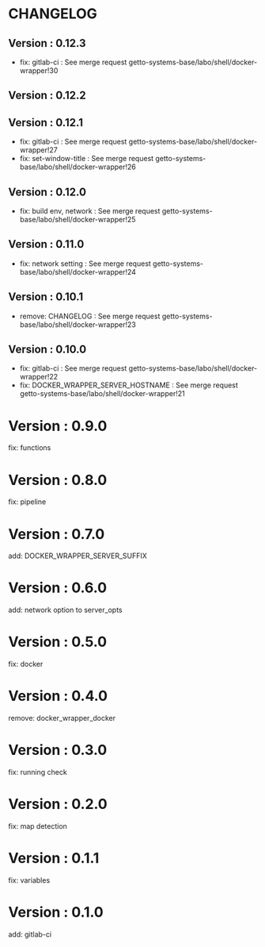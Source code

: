 # CHANGELOG

## Version : 0.12.3

- fix: gitlab-ci : See merge request getto-systems-base/labo/shell/docker-wrapper!30


## Version : 0.12.2



## Version : 0.12.1

- fix: gitlab-ci : See merge request getto-systems-base/labo/shell/docker-wrapper!27
- fix: set-window-title : See merge request getto-systems-base/labo/shell/docker-wrapper!26


## Version : 0.12.0

- fix: build env, network : See merge request getto-systems-base/labo/shell/docker-wrapper!25


## Version : 0.11.0

- fix: network setting : See merge request getto-systems-base/labo/shell/docker-wrapper!24


## Version : 0.10.1

- remove: CHANGELOG : See merge request getto-systems-base/labo/shell/docker-wrapper!23


## Version : 0.10.0

- fix: gitlab-ci : See merge request getto-systems-base/labo/shell/docker-wrapper!22
- fix: DOCKER_WRAPPER_SERVER_HOSTNAME : See merge request getto-systems-base/labo/shell/docker-wrapper!21

# Version : 0.9.0

fix: functions

# Version : 0.8.0

fix: pipeline

# Version : 0.7.0

add: DOCKER_WRAPPER_SERVER_SUFFIX

# Version : 0.6.0

add: network option to server_opts

# Version : 0.5.0

fix: docker

# Version : 0.4.0

remove: docker_wrapper_docker

# Version : 0.3.0

fix: running check

# Version : 0.2.0

fix: map detection

# Version : 0.1.1

fix: variables

# Version : 0.1.0

add: gitlab-ci

